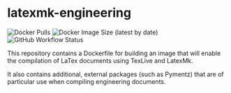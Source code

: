 # latexmk-engineering

![Docker Pulls](https://img.shields.io/docker/pulls/hughesjs/latexmk-engineering?logo=docker&style=for-the-badge)
![Docker Image Size (latest by date)](https://img.shields.io/docker/image-size/hughesjs/latexmk-engineering?style=for-the-badge)
![GitHub Workflow Status](https://img.shields.io/github/workflow/status/hughesjs/latexmk-engineering/Deploy-To-Docker-Hub?style=for-the-badge)

This repository contains a Dockerfile for building an image that will enable the compilation of LaTex documents using TexLive and LatexMk.

It also contains additional, external packages (such as Pymentz) that are of particular use when compiling engineering documents.
